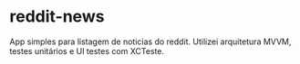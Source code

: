 # reddit-news
App simples para listagem de noticias do reddit. Utilizei arquitetura MVVM, testes unitários e UI testes com XCTeste.
